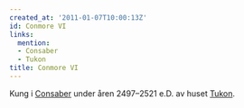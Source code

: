 ```yaml
---
created_at: '2011-01-07T10:00:13Z'
id: Conmore VI
links:
  mention:
  - Consaber
  - Tukon
title: Conmore VI
---
```


Kung i [Consaber] under åren 2497–2521 e.D. av huset [Tukon].

  [Consaber]: Consaber
  [Tukon]: Tukon
